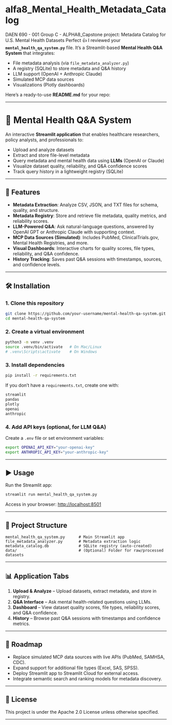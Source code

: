 # alfa8_Mental_Health_Metadata_Catalog
DAEN 690 - 001 Group C - ALPHA8_Capstone project: Metadata Catalog for U.S. Mental Health Datasets
Perfect 👍 I reviewed your **`mental_health_qa_system.py`** file. It’s a Streamlit-based **Mental Health Q&A System** that integrates:

* File metadata analysis (via `file_metadata_analyzer.py`)
* A registry (SQLite) to store metadata and Q&A history
* LLM support (OpenAI + Anthropic Claude)
* Simulated MCP data sources
* Visualizations (Plotly dashboards)

Here’s a ready-to-use **README.md** for your repo:

---

# 🧠 Mental Health Q&A System

An interactive **Streamlit application** that enables healthcare researchers, policy analysts, and professionals to:

* Upload and analyze datasets
* Extract and store file-level metadata
* Query metadata and mental health data using **LLMs** (OpenAI or Claude)
* Visualize dataset quality, reliability, and Q&A confidence scores
* Track query history in a lightweight registry (SQLite)

---

## 🚀 Features

* **Metadata Extraction**: Analyze CSV, JSON, and TXT files for schema, quality, and structure.
* **Metadata Registry**: Store and retrieve file metadata, quality metrics, and reliability scores.
* **LLM-Powered Q&A**: Ask natural-language questions, answered by OpenAI GPT or Anthropic Claude with supporting context.
* **MCP Data Sources (Simulated)**: Includes PubMed, ClinicalTrials.gov, Mental Health Registries, and more.
* **Visual Dashboards**: Interactive charts for quality scores, file types, reliability, and Q&A confidence.
* **History Tracking**: Saves past Q&A sessions with timestamps, sources, and confidence levels.

---

## 🛠️ Installation

### 1. Clone this repository

```bash
git clone https://github.com/your-username/mental-health-qa-system.git
cd mental-health-qa-system
```

### 2. Create a virtual environment

```bash
python3 -m venv .venv
source .venv/bin/activate   # On Mac/Linux
# .venv\Scripts\activate    # On Windows
```

### 3. Install dependencies

```bash
pip install -r requirements.txt
```

If you don’t have a `requirements.txt`, create one with:

```txt
streamlit
pandas
plotly
openai
anthropic
```

### 4. Add API keys (optional, for LLM Q&A)

Create a `.env` file or set environment variables:

```bash
export OPENAI_API_KEY="your-openai-key"
export ANTHROPIC_API_KEY="your-anthropic-key"
```

---

## ▶️ Usage

Run the Streamlit app:

```bash
streamlit run mental_health_qa_system.py
```

Access in your browser: [http://localhost:8501](http://localhost:8501)

---

## 📂 Project Structure

```
mental_health_qa_system.py      # Main Streamlit app
file_metadata_analyzer.py       # Metadata extraction logic
metadata_catalog.db             # SQLite registry (auto-created)
data/                           # (Optional) Folder for raw/processed datasets
```

---

## 📊 Application Tabs

1. **Upload & Analyze** – Upload datasets, extract metadata, and store in registry.
2. **Q&A Interface** – Ask mental health-related questions using LLMs.
3. **Dashboard** – View dataset quality scores, file types, reliability scores, and Q&A confidence.
4. **History** – Browse past Q&A sessions with timestamps and confidence metrics.

---

## 🔮 Roadmap

* Replace simulated MCP data sources with live APIs (PubMed, SAMHSA, CDC).
* Expand support for additional file types (Excel, SAS, SPSS).
* Deploy Streamlit app to Streamlit Cloud for external access.
* Integrate semantic search and ranking models for metadata discovery.

---

## 📜 License

This project is under the Apache 2.0 License unless otherwise specified.

---


